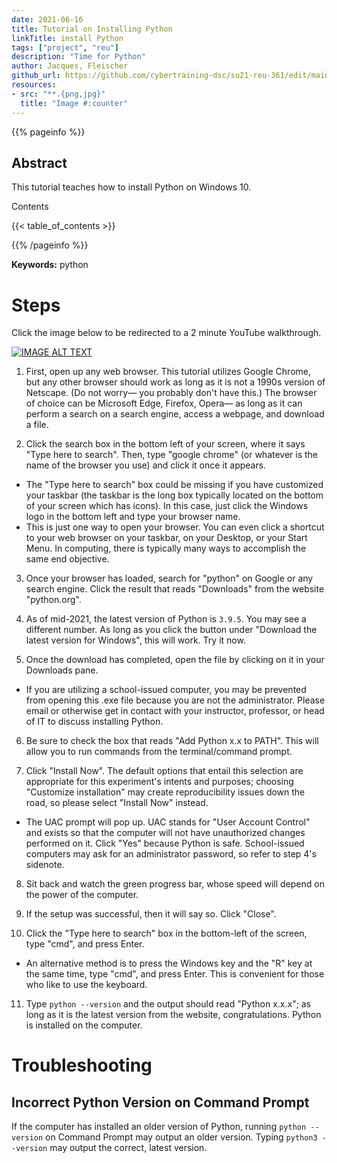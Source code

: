 ```yaml
---
date: 2021-06-16
title: Tutorial on Installing Python
linkTitle: install Python
tags: ["project", "reu"]
description: "Time for Python"
author: Jacques, Fleischer
github_url: https://github.com/cybertraining-dsc/su21-reu-361/edit/main/tutorials/python/index.md
resources:
- src: "**.{png,jpg}"
  title: "Image #:counter"
---
```



{{% pageinfo %}}

## Abstract

This tutorial teaches how to install Python on Windows 10.

Contents

{{< table_of_contents >}}

{{% /pageinfo %}}

**Keywords:** python


# Steps

Click the image below to be redirected to a 2 minute YouTube walkthrough.
<div align="left">
  <a href="https://www.youtube.com/watch?v=T6UYyu5XVMc"><img src="https://img.youtube.com/vi/T6UYyu5XVMc/0.jpg" alt="IMAGE ALT TEXT"></a>
</div>



1. First, open up any web browser. This tutorial utilizes Google Chrome, but any other browser should work as long as it is not a 1990s version of Netscape. (Do not worry— you probably don't have this.) The browser of choice can be Microsoft Edge, Firefox, Opera— as long as it can perform a search on a search engine, access a webpage, and download a file.

2. Click the search box in the bottom left of your screen, where it says "Type here to search". Then, type "google chrome" (or whatever is the name of the browser you use) and click it once it appears.
  - The "Type here to search" box could be missing if you have customized your taskbar (the taskbar is the long box typically located on the bottom of your screen which has icons). In this case, just click the Windows logo in the bottom left and type your browser name.
  - This is just one way to open your browser. You can even click a shortcut to your web browser on your taskbar, on your Desktop, or your Start Menu. In computing, there is typically many ways to accomplish the same end objective.

3. Once your browser has loaded, search for "python" on Google or any search engine. Click the result that reads "Downloads" from the website "python.org".

4. As of mid-2021, the latest version of Python is `3.9.5`. You may see a different number. As long as you click the button under "Download the latest version for Windows", this will work. Try it now.

5. Once the download has completed, open the file by clicking on it in your Downloads pane.
  - If you are utilizing a school-issued computer, you may be prevented from opening this .exe file because you are not the administrator. Please email or otherwise get in contact with your instructor, professor, or head of IT to discuss installing Python.

6. Be sure to check the box that reads "Add Python x.x to PATH". This will allow you to run commands from the terminal/command prompt.

7. Click "Install Now". The default options that entail this selection are appropriate for this experiment's intents and purposes; choosing "Customize installation" may create reproducibility issues down the road, so please select "Install Now" instead.
  - The UAC prompt will pop up. UAC stands for "User Account Control" and exists so that the computer will not have unauthorized changes performed on it. Click "Yes" because Python is safe. School-issued computers may ask for an administrator password, so refer to step 4's sidenote.

8. Sit back and watch the green progress bar, whose speed will depend on the power of the computer.

9. If the setup was successful, then it will say so. Click "Close".

10. Click the "Type here to search" box in the bottom-left of the screen, type "cmd", and press Enter.
  - An alternative method is to press the Windows key and the "R" key at the same time, type "cmd", and press Enter. This is convenient for those who like to use the keyboard.

11. Type `python --version` and the output should read "Python x.x.x"; as long as it is the latest version from the website, congratulations. Python is installed on the computer.

# Troubleshooting

## Incorrect Python Version on Command Prompt

If the computer has installed an older version of Python, running `python --version` on Command Prompt may output an older version. Typing `python3 --version` may output the correct, latest version.



